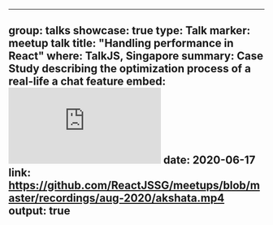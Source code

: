 ---

group: talks
showcase: true
type: Talk
marker: meetup talk
title:  "Handling performance in React"
where: TalkJS, Singapore
summary: Case Study describing the optimization process of a real-life a chat feature
embed: <iframe src="https://www.youtube.com/embed/WbVTrbSzzbs?start=4533" frameborder="0" allow="accelerometer; autoplay; clipboard-write; encrypted-media; gyroscope; picture-in-picture" allowfullscreen></iframe>
date:   2020-06-17
link: https://github.com/ReactJSSG/meetups/blob/master/recordings/aug-2020/akshata.mp4
output: true
---